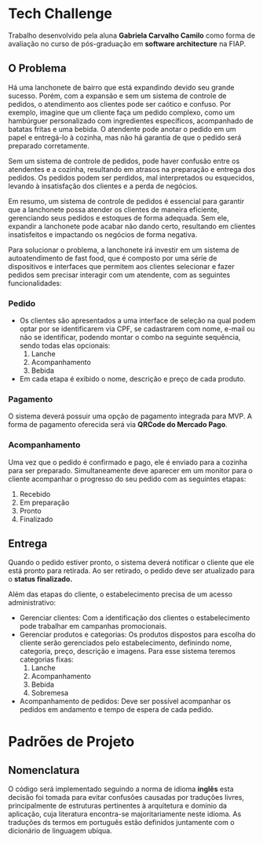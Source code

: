 # Tech Challenge
Trabalho desenvolvido pela aluna **Gabriela Carvalho Camilo** como forma de avaliação no curso de pós-graduação em **software architecture** na FIAP.

## O Problema

Há uma lanchonete de bairro que está expandindo devido seu grande sucesso. Porém, com a
expansão e sem um sistema de controle de pedidos, o atendimento aos clientes pode ser
caótico e confuso. Por exemplo, imagine que um cliente faça um pedido complexo, como um
hambúrguer personalizado com ingredientes específicos, acompanhado de batatas fritas e uma
bebida. O atendente pode anotar o pedido em um papel e entregá-lo à cozinha, mas não há
garantia de que o pedido será preparado corretamente.

Sem um sistema de controle de pedidos, pode haver confusão entre os atendentes e a cozinha,
resultando em atrasos na preparação e entrega dos pedidos. Os pedidos podem ser perdidos,
mal interpretados ou esquecidos, levando à insatisfação dos clientes e a perda de negócios.

Em resumo, um sistema de controle de pedidos é essencial para garantir que a lanchonete
possa atender os clientes de maneira eficiente, gerenciando seus pedidos e estoques de forma
adequada. Sem ele, expandir a lanchonete pode acabar não dando certo, resultando em clientes
insatisfeitos e impactando os negócios de forma negativa.

Para solucionar o problema, a lanchonete irá investir em um sistema de autoatendimento de
fast food, que é composto por uma série de dispositivos e interfaces que permitem aos clientes
selecionar e fazer pedidos sem precisar interagir com um atendente, com as seguintes
funcionalidades:

### Pedido

- Os clientes são apresentados a uma interface de seleção na qual podem optar por se
identificarem via CPF, se cadastrarem com nome, e-mail ou não se identificar, podendo
montar o combo na seguinte sequência, sendo todas elas opcionais:
    1. Lanche
    2. Acompanhamento
    3. Bebida
- Em cada etapa é exibido o nome, descrição e preço de cada produto.

### Pagamento

O sistema deverá possuir uma opção de pagamento integrada para MVP. A forma de
pagamento oferecida será via **QRCode do Mercado Pago**.

### Acompanhamento

Uma vez que o pedido é confirmado e pago, ele é enviado para a cozinha para ser preparado.
Simultaneamente deve aparecer em um monitor para o cliente acompanhar o progresso do seu
pedido com as seguintes etapas:

1. Recebido
2. Em preparação
3. Pronto
4. Finalizado

## Entrega

Quando o pedido estiver pronto, o sistema deverá notificar o cliente que ele está pronto para
retirada. Ao ser retirado, o pedido deve ser atualizado para o **status finalizado.**

Além das etapas do cliente, o estabelecimento precisa de um acesso administrativo:

- Gerenciar clientes: Com a identificação dos clientes o estabelecimento pode trabalhar em
campanhas promocionais.
- Gerenciar produtos e categorias: Os produtos dispostos para escolha do cliente serão
gerenciados pelo estabelecimento, definindo nome, categoria, preço, descrição e imagens.
Para esse sistema teremos categorias fixas:
    1. Lanche
    2. Acompanhamento
    3. Bebida
    4. Sobremesa
- Acompanhamento de pedidos: Deve ser possível acompanhar os pedidos em andamento e
tempo de espera de cada pedido.

# Padrões de Projeto

## Nomenclatura

O código será implementado seguindo a norma de idioma **inglês** esta decisão foi tomada para evitar confusões causadas
por traduções livres, principalmente de estruturas pertinentes à arquitetura e domínio da aplicação, cuja literatura
encontra-se majoritariamente neste idioma. As traduções ds termos em português estão definidos juntamente com o dicionário
de linguagem ubíqua.